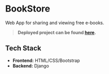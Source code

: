 
# BookStore


Web App for sharing and viewing free e-books.

> **Deployed project can be found [here](http://1onlinebookstore.pythonanywhere.com/).**

## Tech Stack
- **Frontend:** HTML/CSS/Bootstrap
- **Backend:** Django
